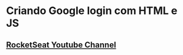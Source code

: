 # Criando Google login com HTML e JS

## [RocketSeat Youtube Channel](https://youtu.be/92RkvBuIcts)
